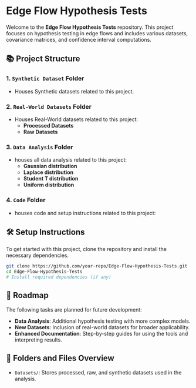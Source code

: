 # Edge Flow Hypothesis Tests

Welcome to the **Edge Flow Hypothesis Tests** repository. This project focuses on hypothesis testing in edge flows and includes various datasets, covariance matrices, and confidence interval computations.

## 📚 Project Structure
### 1. `Synthetic Dataset` Folder
- Houses Synthetic datasets related to this project.
### 2. `Real-World Datasets` Folder
- Houses Real-World datasets related to this project:
  - **Processed Datasets**
  - **Raw Datasets**
### 3. `Data Analysis` Folder
- houses all data analysis related to this project:
  - **Gaussian distribution**
  - **Laplace distribution**
  - **Student T distribution**
  - **Uniform distribution**
### 4. `Code` Folder
- houses code and setup instructions related to this project:


## 🛠️ Setup Instructions

To get started with this project, clone the repository and install the necessary dependencies.

```bash
git clone https://github.com/your-repo/Edge-Flow-Hypothesis-Tests.git
cd Edge-Flow-Hypothesis-Tests
# Install required dependencies (if any)
```

## 🚀 Roadmap

The following tasks are planned for future development:

- **Data Analysis**: Additional hypothesis testing with more complex models.
- **New Datasets**: Inclusion of real-world datasets for broader applicability.
- **Enhanced Documentation**: Step-by-step guides for using the tools and interpreting results.

## 📂 Folders and Files Overview
- `Datasets/`: Stores processed, raw, and synthetic datasets used in the analysis.
